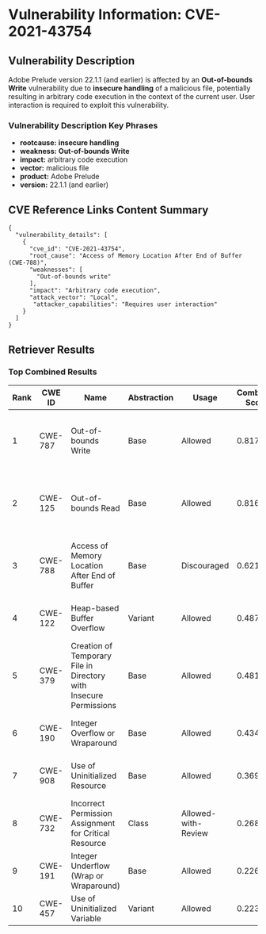 # Vulnerability Information: CVE-2021-43754

## Vulnerability Description
Adobe Prelude version 22.1.1 (and earlier) is affected by an **Out-of-bounds Write** vulnerability due to **insecure handling** of a malicious file, potentially resulting in arbitrary code execution in the context of the current user. User interaction is required to exploit this vulnerability.

### Vulnerability Description Key Phrases
- **rootcause:** **insecure handling**
- **weakness:** **Out-of-bounds Write**
- **impact:** arbitrary code execution
- **vector:** malicious file
- **product:** Adobe Prelude
- **version:** 22.1.1 (and earlier)

## CVE Reference Links Content Summary
```
{
  "vulnerability_details": [
    {
      "cve_id": "CVE-2021-43754",
      "root_cause": "Access of Memory Location After End of Buffer (CWE-788)",
      "weaknesses": [
        "Out-of-bounds write"
      ],
      "impact": "Arbitrary code execution",
      "attack_vector": "Local",
       "attacker_capabilities": "Requires user interaction"
    }
  ]
}
```

## Retriever Results

### Top Combined Results

| Rank | CWE ID | Name | Abstraction | Usage | Combined Score | Retrievers | Individual Scores |
|------|--------|------|-------------|-------|---------------|------------|-------------------|
| 1 | CWE-787 | Out-of-bounds Write | Base | Allowed | 0.8170 | dense, sparse, graph | dense: 0.504, sparse: 0.497, graph: 0.784 |
| 2 | CWE-125 | Out-of-bounds Read | Base | Allowed | 0.8168 | dense, sparse, graph | dense: 0.502, sparse: 0.419, graph: 0.911 |
| 3 | CWE-788 | Access of Memory Location After End of Buffer | Base | Discouraged | 0.6214 | dense, sparse, graph | dense: 0.582, sparse: 0.597, graph: 0.620 |
| 4 | CWE-122 | Heap-based Buffer Overflow | Variant | Allowed | 0.4876 | sparse, graph | sparse: 0.441, graph: 0.772 |
| 5 | CWE-379 | Creation of Temporary File in Directory with Insecure Permissions | Base | Allowed | 0.4813 | dense, sparse | dense: 0.517, sparse: 0.389 |
| 6 | CWE-190 | Integer Overflow or Wraparound | Base | Allowed | 0.4349 | sparse, graph | sparse: 0.405, graph: 0.568 |
| 7 | CWE-908 | Use of Uninitialized Resource | Base | Allowed | 0.3697 | dense, sparse | dense: 0.487, sparse: 0.220 |
| 8 | CWE-732 | Incorrect Permission Assignment for Critical Resource | Class | Allowed-with-Review | 0.2683 | dense, sparse | dense: 0.491, sparse: 0.369 |
| 9 | CWE-191 | Integer Underflow (Wrap or Wraparound) | Base | Allowed | 0.2263 | sparse | sparse: 0.396 |
| 10 | CWE-457 | Use of Uninitialized Variable | Variant | Allowed | 0.2236 | sparse | sparse: 0.423 |

